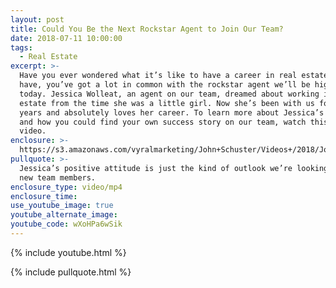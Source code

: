 ```yaml
---
layout: post
title: Could You Be the Next Rockstar Agent to Join Our Team?
date: 2018-07-11 10:00:00
tags:
  - Real Estate
excerpt: >-
  Have you ever wondered what it’s like to have a career in real estate? If you
  have, you’ve got a lot in common with the rockstar agent we’ll be highlighting
  today. Jessica Wolleat, an agent on our team, dreamed about working in real
  estate from the time she was a little girl. Now she’s been with us for two
  years and absolutely loves her career. To learn more about Jessica’s story,
  and how you could find your own success story on our team, watch this short
  video.
enclosure: >-
  https://s3.amazonaws.com/vyralmarketing/John+Schuster/Videos+/2018/John+Schuster+Group-+Interview+with+Jessica+Wolleat.mp4
pullquote: >-
  Jessica’s positive attitude is just the kind of outlook we’re looking for in
  new team members.
enclosure_type: video/mp4
enclosure_time:
use_youtube_image: true
youtube_alternate_image:
youtube_code: wXoHPa6wSik
---
```


{% include youtube.html %}

{% include pullquote.html %}